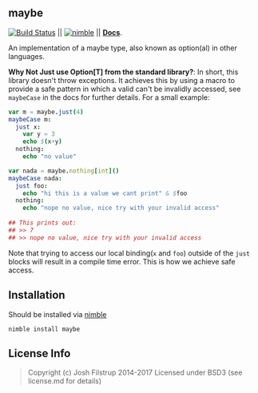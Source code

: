maybe 
--
[![Build Status](https://travis-ci.org/superfunc/maybe.svg?branch=master)](https://travis-ci.org/superfunc/maybe) || [![nimble](https://raw.githubusercontent.com/yglukhov/nimble-tag/master/nimble.png)](https://nimble.directory/pkg/maybe) || **[Docs](https://superfunc.github.io/maybe/)**.

An implementation of a maybe type, also known as option(al) in other languages. 

**Why Not Just use Option[T] from the standard library?**: In short, this library doesn't throw
exceptions. It achieves this by using a macro to provide a safe pattern 
in which a valid can't be invalidly accessed, see `maybeCase` in the
docs for further details. For a small example:

```nim
var m = maybe.just(4)
maybeCase m:
  just x:
    var y = 3
    echo $(x+y)
  nothing:
    echo "no value"

var nada = maybe.nothing[int]()
maybeCase nada:
  just foo:
    echo "hi this is a value we cant print" & $foo
  nothing:
    echo "nope no value, nice try with your invalid access"
    
## This prints out:
## >> 7
## >> nope no value, nice try with your invalid access
```

Note that trying to access our local binding(`x` and `foo`)
outside of the `just` blocks will result in a compile time error.
This is how we achieve safe access.

## Installation
Should be installed via [nimble](http://github.com/nimrod-code/nimble)

``` nimble install maybe ```

## License Info
> Copyright (c) Josh Filstrup 2014-2017
Licensed under BSD3 (see license.md for details)
